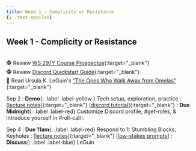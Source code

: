 ```yaml
---
title: Week 1 - Complicity or Resistance
{: .text-epsilon}
---
```


## Week 1 - Complicity or Resistance
\
🕵️ Review [WS 297Y Course Prospectus](/syllabus.md){:target="_blank"}   
🕵️ Review [Discord Quickstart Guide](/discord.md){:target="_blank"}   
📖 Read Ursula K. LeGuin's ["The Ones Who Walk Away from Omelas"](/assets/pdfs/leguin_ones_who_walk_away_from_omelas.pdf){:target="_blank"}   

Sep 2
: **Demo**{: .label .label-yellow } Tech setup, exploration, practice
  : [[lecture notes]](#){:target="_blank"}  [[discord tutorial]](/discord.md){:target="_blank"}
: **Due Midnight**{: .label .label-red} Customize Discord profile, #get-roles, & introduce yourself in #roll-call
  : &nbsp;


Sep 4
: **Due 11am**{: .label .label-red} Respond to 1: Stumbling Blocks, Keyholes
  : [[lecture notes]](#){:target="_blank"}  [[low-stakes prompts](/prompts.md)]
: **Discuss**{: .label .label-blue} LeGuin